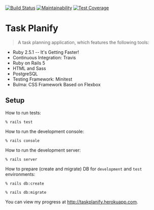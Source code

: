 [![Build Status](https://travis-ci.org/tflem/TaskPlanify.svg?branch=master)](https://travis-ci.org/tflem/TaskPlanify)
[![Maintainability](https://api.codeclimate.com/v1/badges/70ad0217d63f10aac886/maintainability)](https://codeclimate.com/github/tflem/TaskPlanify/maintainability)
[![Test Coverage](https://api.codeclimate.com/v1/badges/58f15c5b5b1bb221a147/test_coverage)](https://codeclimate.com/github/tflem/TaskPlanify/test_coverage)

# Task Planify

> A task planning application, which features the following tools:

* Ruby 2.5.1 -- It's Getting Faster!
* Continuous Integration: Travis
* Ruby on Rails 5
* HTML and Sass
* PostgreSQL 
* Testing Framework: Minitest
* Bulma: CSS Framework Based on Flexbox

## Setup

How to run tests:

```
% rails test
```

How to run the development console:

```
% rails console
```

How to run the development server:

```
% rails server
```

How to prepare (create and migrate) DB for `development` and `test` environments:

```
% rails db:create

% rails db:migrate
```

You can view my progress at http://taskplanify.herokuapp.com.